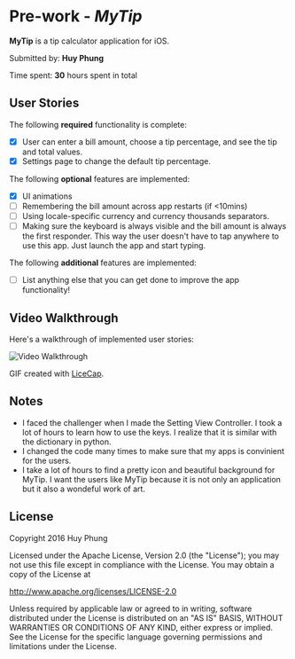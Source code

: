 # Pre-work - *MyTip*

**MyTip** is a tip calculator application for iOS.

Submitted by: **Huy Phung**

Time spent: **30** hours spent in total

## User Stories

The following **required** functionality is complete:

* [x] User can enter a bill amount, choose a tip percentage, and see the tip and total values.
* [x] Settings page to change the default tip percentage.

The following **optional** features are implemented:
* [x] UI animations
* [ ] Remembering the bill amount across app restarts (if <10mins)
* [ ] Using locale-specific currency and currency thousands separators.
* [ ] Making sure the keyboard is always visible and the bill amount is always the first responder. This way the user doesn't have to tap anywhere to use this app. Just launch the app and start typing.

The following **additional** features are implemented:

- [ ] List anything else that you can get done to improve the app functionality!

## Video Walkthrough 

Here's a walkthrough of implemented user stories:

![Video Walkthrough](http://i.imgur.com/fyTUbLm.gif)

GIF created with [LiceCap](http://www.cockos.com/licecap/).

## Notes

- I faced the challenger when I made the Setting View Controller. I took a lot of hours to learn how to use the
  keys. I realize that it is similar with the dictionary in python.
- I changed the code many times to make sure that my apps is convinient for the users.
- I take a lot of hours to find a pretty icon and beautiful background for MyTip. I want the users like MyTip
  because it is not only an application but it also a wondeful work of art.

## License

Copyright 2016 Huy Phung

Licensed under the Apache License, Version 2.0 (the "License");
you may not use this file except in compliance with the License.
You may obtain a copy of the License at

http://www.apache.org/licenses/LICENSE-2.0

Unless required by applicable law or agreed to in writing, software
distributed under the License is distributed on an "AS IS" BASIS,
WITHOUT WARRANTIES OR CONDITIONS OF ANY KIND, either express or implied.
See the License for the specific language governing permissions and
limitations under the License.
